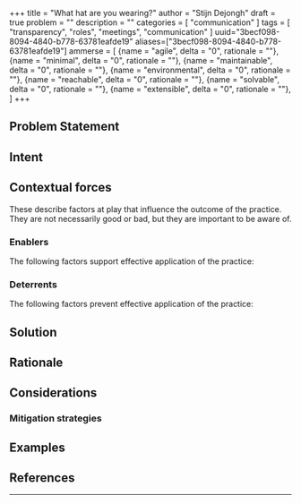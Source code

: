+++
title = "What hat are you wearing?"
author = "Stijn Dejongh"
draft = true
problem = ""
description = ""
categories = [
    "communication"
]
tags = [
    "transparency", "roles", "meetings", "communication"
]
uuid="3becf098-8094-4840-b778-63781eafde19"
aliases=["3becf098-8094-4840-b778-63781eafde19"]
ammerse = [
    {name = "agile", delta = "0", rationale = ""},
    {name = "minimal", delta = "0", rationale = ""},
    {name = "maintainable", delta = "0", rationale = ""},
    {name = "environmental", delta = "0", rationale = ""},
    {name = "reachable", delta = "0", rationale = ""},
    {name = "solvable", delta = "0", rationale = ""},
    {name = "extensible", delta = "0", rationale = ""},
]
+++

## Problem Statement

## Intent

## Contextual forces
These describe factors at play that influence the outcome of the practice. They are not necessarily good or bad, but they are important to be aware of.

### Enablers
The following factors support effective application of the practice:

### Deterrents
The following factors prevent effective application of the practice:

## Solution

## Rationale

## Considerations

### Mitigation strategies

## Examples

## References


---


